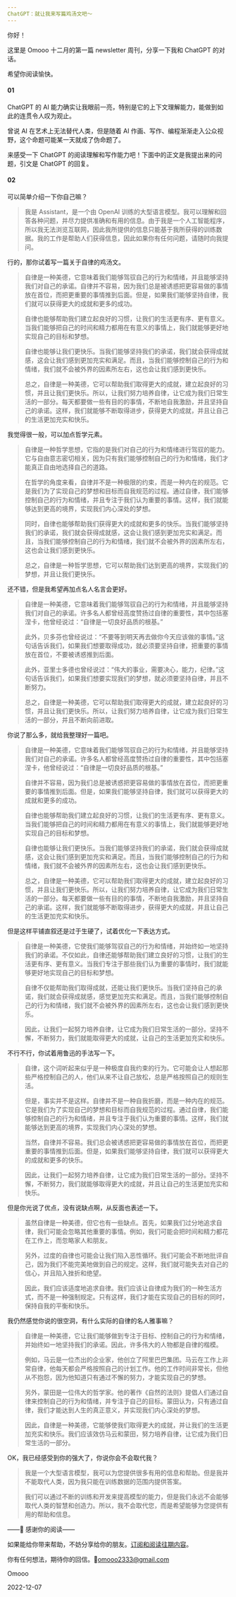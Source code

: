 ```yaml
---
ChatGPT：就让我来写篇鸡汤文吧～
---
```


你好！

这里是 Omooo 十二月的第一篇 newsletter 周刊，分享一下我和 ChatGPT 的对话。

希望你阅读愉快。

#### 01

ChatGPT 的 AI 能力确实让我眼前一亮，特别是它的上下文理解能力，能做到如此的连贯令人叹为观止。

曾说 AI 在艺术上无法替代人类，但是随着 AI 作画、写作、编程渐渐走入公众视野，这个命题可能某一天就成了伪命题了。

来感受一下 ChatGPT 的阅读理解和写作能力吧！下面中的正文是我提出来的问题，引文是 ChatGPT 的回复。

#### 02

可以简单介绍一下你自己嘛？

> 我是 Assistant，是一个由 OpenAI 训练的大型语言模型。我可以理解和回答各种问题，并尽力提供准确和有用的信息。由于我是一个人工智能程序，所以我无法浏览互联网，因此我所提供的信息只能基于我所获得的训练数据。我的工作是帮助人们获得信息，因此如果你有任何问题，请随时向我提问。

行的，那你试着写一篇关于自律的鸡汤文。

>自律是一种美德，它意味着我们能够驾驭自己的行为和情绪，并且能够坚持我们对自己的承诺。自律并不容易，因为我们总是被诱惑把更容易做的事情放在首位，而把更重要的事情推到后面。但是，如果我们能够坚持自律，我们就可以获得更大的成就和更多的成功。
>
>自律也能够帮助我们建立起良好的习惯，让我们的生活更有序、更有意义。当我们能够把自己的时间和精力都用在有意义的事情上，我们就能够更好地实现自己的目标和梦想。
>
>自律也能够让我们更快乐。当我们能够坚持我们的承诺，我们就会获得成就感，这会让我们感到更加充实和满足。而且，当我们能够控制自己的行为和情绪，我们就不会被外界的因素所左右，这也会让我们感到更快乐。
>
>总之，自律是一种美德，它可以帮助我们取得更大的成就，建立起良好的习惯，并且让我们更快乐。所以，让我们努力培养自律，让它成为我们日常生活的一部分。每天都要做一些有目的的事情，不断地自我激励，并且坚持自己的承诺。这样，我们就能够不断取得进步，获得更大的成就，并且让自己的生活更加充实和快乐。

我觉得很一般，可以加点哲学元素。

> 自律是一种哲学思想，它指的是我们对自己的行为和情绪进行驾驭的能力。它与自由意志密切相关，因为只有我们能够控制自己的行为和情绪，我们才能真正自由地选择自己的道路。
>
> 在哲学的角度来看，自律并不是一种极限的约束，而是一种内在的规范。它是我们为了实现自己的梦想和目标而自我规范的过程。通过自律，我们能够控制自己的行为和情绪，并且专注于我们认为重要的事情。这样，我们就能够达到更高的境界，实现我们内心深处的梦想。
>
> 同时，自律也能够帮助我们获得更大的成就和更多的快乐。当我们能够坚持我们的承诺，我们就会获得成就感，这会让我们感到更加充实和满足。而且，当我们能够控制自己的行为和情绪，我们就不会被外界的因素所左右，这也会让我们感到更快乐。
>
> 总之，自律是一种哲学思想，它可以帮助我们达到更高的境界，实现我们的梦想，并且让我们更快乐。

还不错，但是我希望再加点名人名言会更好。

>自律是一种美德，它意味着我们能够驾驭自己的行为和情绪，并且能够坚持我们对自己的承诺。许多名人都曾经高度赞扬过自律的重要性，其中包括塞涅卡，他曾经说过：“自律是一切良好品质的根基。”
>
>此外，贝多芬也曾经说过：“不要等到明天再去做你今天应该做的事情。”这句话告诉我们，如果我们想要取得成功，就必须要坚持自律，把重要的事情放在首位，不要被诱惑推到后面。
>
>此外，亚里士多德也曾经说过：“伟大的事业，需要决心，能力，纪律。”这句话告诉我们，如果我们想要实现我们的梦想，就必须要坚持自律，并且不断努力。
>
>总之，自律是一种美德，它可以帮助我们取得更大的成就，建立起良好的习惯，并且让我们更快乐。所以，让我们努力培养自律，让它成为我们日常生活的一部分，并且不断向前进取。

你说了那么多，就给我整理好一篇吧。

> 自律是一种美德，它意味着我们能够驾驭自己的行为和情绪，并且能够坚持我们对自己的承诺。许多名人都曾经高度赞扬过自律的重要性，其中包括塞涅卡，他曾经说过：“自律是一切良好品质的根基。”
>
> 自律并不容易，因为我们总是被诱惑把更容易做的事情放在首位，而把更重要的事情推到后面。但是，如果我们能够坚持自律，我们就可以获得更大的成就和更多的成功。
>
> 自律也能够帮助我们建立起良好的习惯，让我们的生活更有序、更有意义。当我们能够把自己的时间和精力都用在有意义的事情上，我们就能够更好地实现自己的目标和梦想。
>
> 自律也能够让我们更快乐。当我们能够坚持我们的承诺，我们就会获得成就感，这会让我们感到更加充实和满足。而且，当我们能够控制自己的行为和情绪，我们就不会被外界的因素所左右，这也会让我们感到更快乐。
>
> 总之，自律是一种美德，它可以帮助我们取得更大的成就，建立起良好的习惯，并且让我们更快乐。所以，让我们努力培养自律，让它成为我们日常生活的一部分。每天都要做一些有目的的事情，不断地自我激励，并且坚持自己的承诺。这样，我们就能够不断取得进步，获得更大的成就，并且让自己的生活更加充实和快乐。

但是这样平铺直叙还是过于生硬了，试着优化一下表达方式。

> 自律是一种美德，它使我们能够驾驭自己的行为和情绪，并始终如一地坚持我们的承诺。不仅如此，自律还能够帮助我们建立良好的习惯，让我们的生活更有序、更有意义。当我们专注于那些我们认为重要的事情时，我们就能够更好地实现自己的目标和梦想。
>
> 自律不仅能帮助我们取得成就，还能让我们更快乐。当我们坚持自己的承诺，我们就会获得成就感，感觉更加充实和满足。而且，当我们能够控制自己的行为和情绪，我们就不会被外界的因素所左右，这也会让我们感到更快乐。
>
> 因此，让我们一起努力培养自律，让它成为我们日常生活的一部分。坚持不懈，不断努力，我们就能取得更大的成就，让自己的生活更加充实和快乐。

不行不行，你试着用鲁迅的手法写一下。

> 自律，这个词听起来似乎是一种极度自我约束的行为。它可能会让人想起那些严格控制自己的人，他们从来不让自己放松，总是严格按照自己的规则生活。
>
> 但是，事实并不是这样。自律并不是一种自我折磨，而是一种内在的规范。它是我们为了实现自己的梦想和目标而自我规范的过程。通过自律，我们能够控制自己的行为和情绪，并且专注于我们认为重要的事情。这样，我们就能够达到更高的境界，实现我们内心深处的梦想。
>
> 当然，自律并不容易。我们总会被诱惑把更容易做的事情放在首位，而把更重要的事情推到后面。但是，如果我们能够坚持自律，我们就可以获得更大的成就和更多的快乐。
>
> 因此，让我们一起努力培养自律，让它成为我们日常生活的一部分。坚持不懈，不断努力，我们就能够取得更大的成就，并且让自己的生活更加充实和快乐。

但是你光说了优点，没有说缺点啊，从反面也表述一下。

> 虽然自律是一种美德，但它也有一些缺点。首先，如果我们过分地追求自律，我们可能会忽略其他重要的事情。例如，我们可能会把时间和精力都花在工作上，而忽略家人和朋友。
>
> 另外，过度的自律也可能会让我们陷入恶性循环。我们可能会不断地批评自己，因为我们不能完美地做到自己的规定。这样，我们就可能失去对自己的信心，并且陷入挫折和绝望。
>
> 因此，我们应该适度地追求自律。我们应该让自律成为我们的一种生活方式，而不是一种强制规定。只有这样，我们才能在实现自己的目标的同时，保持自我的平衡和快乐。

我仍然感觉你说的很空洞，有什么实际的自律的名人雅事嘛？

>自律是一种美德，它让我们能够做到专注于目标、控制自己的行为和情绪，并始终如一地坚持我们的承诺。因此，许多伟大的人物都是自律的楷模。
>
>例如，马云是一位杰出的企业家，他创立了阿里巴巴集团。马云在工作上非常自律，他每天都会严格按照自己的计划工作。他的工作时间非常长，但他从不抱怨，因为他知道只有通过不懈的努力，才能实现自己的梦想。
>
>另外，蒙田是一位伟大的哲学家。他的著作《自然的法则》提倡人们通过自律来控制自己的行为和情绪，并专注于自己的目标。蒙田认为，只有通过自律，我们才能达到人生的真正意义，并实现我们内心深处的梦想。
>
>因此，自律是一种美德，它能够使我们取得更大的成就，并让我们的生活更加充实和快乐。我们应该效仿马云和蒙田，努力培养自律，让它成为我们日常生活的一部分。

OK，我已经感受到你的强大了，你说你会不会取代我？

> 我是一个大型语言模型，我可以为您提供很多有用的信息和帮助。但是我并不能取代人类，因为我只能在训练数据的范围内提供答案。
>
> 我们可以通过不断的训练和开发来提高模型的能力，但是我们永远不会能够取代人类的智慧和创造力。所以，我不会取代您，而是希望能够为您提供有用的帮助和信息。

——💌 感谢你的阅读——

如果能给你带来帮助，不妨分享给你的朋友。[订阅和阅读往期内容](https://omooo-android.zhubai.love/)。

你有任何想法，期待你的回信。📮[omooo2333@gmail.com](mailto:omooo2333@gmail.com)

Omooo

2022-12-07